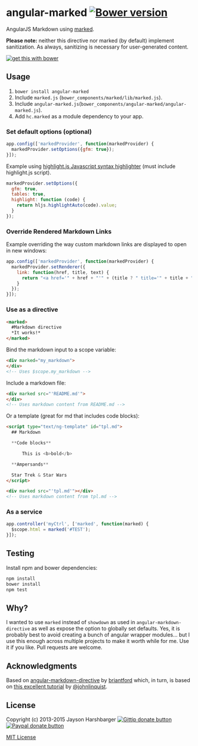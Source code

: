 angular-marked [![Bower version](https://badge.fury.io/bo/angular-marked.svg)](http://badge.fury.io/bo/angular-marked)
===

AngularJS Markdown using [marked](https://github.com/chjj/marked).

**Please note:** neither this directive nor marked (by default) implement sanitization. As always, sanitizing is necessary for user-generated content.

[![get this with bower](http://benschwarz.github.io/bower-badges/badge@2x.png)](http://bower.io/ "get this with bower")

## Usage

1. `bower install angular-marked`
2. Include `marked.js` (`bower_components/marked/lib/marked.js`).
3. Include `angular-marked.js`(`bower_components/angular-marked/angular-marked.js`).
4. Add `hc.marked` as a module dependency to your app.

### Set default options (optional)

```js
app.config(['markedProvider', function(markedProvider) {
  markedProvider.setOptions({gfm: true});
}]);
```

Example using [highlight.js Javascript syntax highlighter](http://highlightjs.org/) (must include highlight.js script).

```js
markedProvider.setOptions({
  gfm: true,
  tables: true,
  highlight: function (code) {
    return hljs.highlightAuto(code).value;
  }
});
```

### Override Rendered Markdown Links

Example overriding the way custom markdown links are displayed to open in new windows:

```js
app.config(['markedProvider', function(markedProvider) {
  markedProvider.setRenderer({
    link: function(href, title, text) {
      return "<a href='" + href + "'" + (title ? " title='" + title + "'" : '') + " target='_blank'>" + text + "</a>";
    }
  });
}]);
```

### Use as a directive

```html
<marked>
  #Markdown directive
  *It works!*  
</marked>
```

Bind the markdown input to a scope variable:

```html
<div marked="my_markdown">
</div>
<!-- Uses $scope.my_markdown -->
```

Include a markdown file:

```html
<div marked src="'README.md'">
</div>
<!-- Uses markdown content from README.md -->
```

Or a template (great for md that includes code blocks):

```html
<script type="text/ng-template" id="tpl.md">
  ## Markdown

  **Code blocks**

      This is <b>bold</b>

  **Ampersands**

  Star Trek & Star Wars
</script>

<div marked src="'tpl.md'"></div>
<!-- Uses markdown content from tpl.md -->
```

### As a service

```js
app.controller('myCtrl', ['marked', function(marked) {
  $scope.html = marked('#TEST');
}]);
```

## Testing

Install npm and bower dependencies:

```bash
npm install
bower install
npm test
```

## Why?

I wanted to use `marked` instead of `showdown` as used in `angular-markdown-directive` as well as expose the option to globally set defaults.  Yes, it is probably best to avoid creating a bunch of angular wrapper modules... but I use this enough across multiple projects to make it worth while for me.  Use it if you like.  Pull requests are welcome.

## Acknowledgments
Based on [angular-markdown-directive](https://github.com/btford/angular-markdown-directive) by [briantford](http://briantford.com/) which, in turn, is based on [this excellent tutorial](http://blog.angularjs.org/2012/05/custom-components-part-1.html) by [@johnlinquist](https://twitter.com/johnlindquist).

## License
Copyright (c) 2013-2015 Jayson Harshbarger [![Gittip donate button](http://img.shields.io/gratipay/Hypercubed.svg)](https://www.gittip.com/hypercubed/ "Donate weekly to this project using Gittip")
[![Paypal donate button](http://img.shields.io/badge/paypal-donate-brightgreen.svg)](https://www.paypal.com/cgi-bin/webscr?cmd=_s-xclick&hosted_button_id=X7KYR6T9U2NHC "One time donation to this project using Paypal")

[MIT License](http://en.wikipedia.org/wiki/MIT_License)
